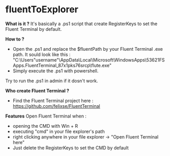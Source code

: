 # fluentToExplorer

**What is it ?**
It's basically a .ps1 script that create RegisterKeys to set the Fluent Terminal by default.

**How to ?**
- Open the .ps1 and replace the $fluentPath by your Fluent Terminal .exe path. It sould look like this : "C:\Users\"username"\AppData\Local\Microsoft\WindowsApps\53621FSApps.FluentTerminal_87x1pks76srcp\flute.exe"
- Simply execute the .ps1 with powershell.

Try to run the .ps1 in admin if it dosn't work.

**Who create Fluent Terminal ?**
- Find the Fluent Terminal project here : https://github.com/felixse/FluentTerminal

**Features**
Open Fluent Terminal when :
- opening the CMD with Win + R
- executing "cmd" in your file explorer's path
- right clicking anywhere in your file explorer -> "Open Fluent Terminal here"
- Just delete the RegisterKeys to set the CMD by default
